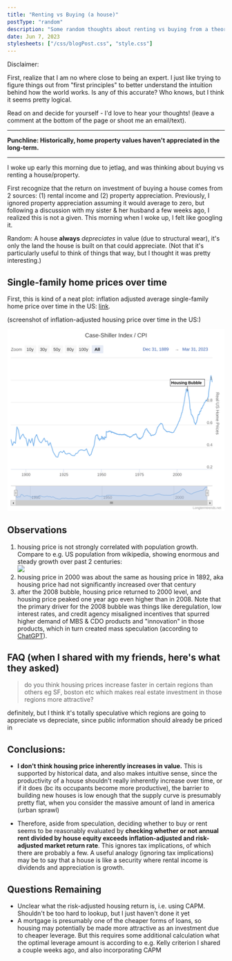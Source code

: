 ```yaml
---
title: "Renting vs Buying (a house)"
postType: "random"
description: "Some random thoughts about renting vs buying from a theoretical perspective."
date: Jun 7, 2023
stylesheets: ["/css/blogPost.css", "style.css"]
---
```


Disclaimer:

First, realize that I am no where close to being an expert.  I just like trying to figure things out from "first principles" to better understand the intuition behind how the world works.  Is any of this accurate?  Who knows, but I think it seems pretty logical.

Read on and decide for yourself - I'd love to hear your thoughts!  (leave a comment at the bottom of the page or shoot me an email/text).

---

**Punchline: Historically, home property values haven't appreciated in the long-term.**

---

I woke up early this morning due to jetlag, and was thinking about buying vs renting a house/property.

First recognize that the return on investment of buying a house comes from 2 sources: (1) rental income and (2) property appreciation.  Previously, I ignored property appreciation assuming it would average to zero, but following a discussion with my sister & her husband a few weeks ago, I realized this is not a given.  This morning when I woke up, I felt like googling it.

Random: A house **always** *depreciates* in value (due to structural wear), it's only the land the house is built on that could appreciate. (Not that it's particularly useful to think of things that way, but I thought it was pretty interesting.)

## Single-family home prices over time

First, this is kind of a neat plot: inflation adjusted average single-family home price over time in the US:
[link](https://www.longtermtrends.net/home-price-vs-inflation/).

(screenshot of inflation-adjusted housing price over time in the US:)

<img src="images/case-shiller-index-cpi.svg" style="margin: auto;" alt="Screenshot of the plot of the ratio: Case Shiller Price index divided by CPI shows the inflation-adjusted house price in the US over the past century and a third hasn't changed all that much."/>

## Observations

1. housing price is not strongly correlated with population growth.  Compare to e.g. US population from wikipedia, showing enormous and steady growth over past 2 centuries: <img src="https://upload.wikimedia.org/wikipedia/commons/0/00/U.S._Historical_Population.svg" style="margin: auto; width: 40%; min-width: min(400px, 100%);" />
2. housing price in 2000 was about the same as housing price in 1892, aka housing price had not significantly increased over that century
3. after the 2008 bubble, housing price returned to 2000 level, and housing price peaked one year ago even higher than in 2008.  Note that the primary driver for the 2008 bubble was things like deregulation, low interest rates, and credit agency misaligned incentives that spurred higher demand of MBS & CDO products and "innovation" in those products, which in turn created mass speculation (according to [ChatGPT](https://chat.openai.com/share/907d6ee6-d8b0-4eed-9f5e-3676c877fbea)).

## FAQ (when I shared with my friends, here's what they asked)

> do you think housing prices increase faster in certain regions than others eg SF, boston etc which makes real estate investment in those regions more attractive?

definitely, but I think it's totally speculative which regions are going to appreciate vs depreciate, since public information should already be priced in

## Conclusions:

* **I don't think housing price inherently increases in value.**  This is supported by historical data, and also makes intuitive sense, since the productivity of a house shouldn't really inherently increase over time, or if it does (bc its occupants become more productive), the barrier to building new houses is low enough that the supply curve is presumably pretty flat, when you consider the massive amount of land in america (urban sprawl)

* Therefore, aside from speculation, deciding whether to buy or rent seems to be reasonably evaluated by **checking whether or not annual rent divided by house equity exceeds inflation-adjusted and risk-adjusted market return rate**.  This ignores tax implications, of which there are probably a few.  A useful analogy (ignoring tax implications) may be to say that a house is like a security where rental income is dividends and appreciation is growth.

## Questions Remaining

* Unclear what the risk-adjusted housing return is, i.e. using CAPM.  Shouldn't be too hard to lookup, but I just haven't done it yet
* A mortgage is presumably one of the cheaper forms of loans, so housing may potentially be made more attractive as an investment due to cheaper leverage.  But this requires some additional calculation what the optimal leverage amount is according to e.g. Kelly criterion I shared a couple weeks ago, and also incorporating CAPM
